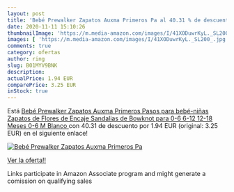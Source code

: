 ```yaml
---
layout: post
title: 'Bebé Prewalker Zapatos Auxma Primeros Pa al 40.31 % de descuento'
date: 2020-11-11 15:10:26
thumbnailImage: 'https://m.media-amazon.com/images/I/41XODuwrKyL._SL200_.jpg'
images: [ 'https://m.media-amazon.com/images/I/41XODuwrKyL._SL200_.jpg' ]
comments: true
category: ofertas
author: ring
slug: B01MYV9BNK
description:
actualPrice: 1.94 EUR
comparePrice: 3.25 EUR
inStock: true
---
```


Está [Bebé Prewalker Zapatos Auxma Primeros Pasos para bebé-niñas Zapatos de Flores de Encaje Sandalias de Bowknot para 0-6 6-12 12-18 Meses  0-6 M  Blanco ](https://www.amazon.es/dp/B01MYV9BNK/?tag=tolees-21) con 40.31 de descuento por 1.94 EUR (original: 3.25 EUR) en el siguiente enlace!

[![Bebé Prewalker Zapatos Auxma Primeros Pa](https://m.media-amazon.com/images/I/41XODuwrKyL._SL200_.jpg)](https://www.amazon.es/dp/B01MYV9BNK/?tag=tolees-21)

[Ver la oferta!!](https://www.amazon.es/dp/B01MYV9BNK/?tag=tolees-21)

Links participate in Amazon Associate program and might generate a comission on qualifying sales


